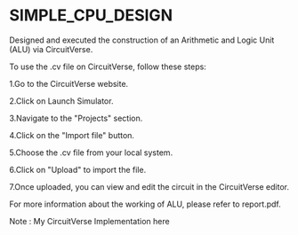# SIMPLE_CPU_DESIGN
Designed and executed the construction of an Arithmetic and Logic Unit (ALU) via CircuitVerse.

To use the .cv file on CircuitVerse, follow these steps:

1.Go to the CircuitVerse website.

2.Click on Launch Simulator.

3.Navigate to the "Projects" section.

4.Click on the "Import file" button.

5.Choose the .cv file from your local system.

6.Click on "Upload" to import the file.

7.Once uploaded, you can view and edit the circuit in the CircuitVerse editor.

For more information about the working of ALU, please refer to report.pdf.

Note : My CircuitVerse Implementation here
